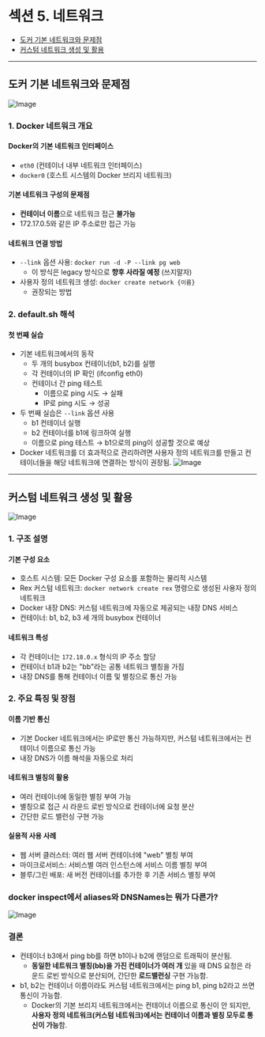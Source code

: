 # 섹션 5. 네트워크

- [도커 기본 네트워크와 문제점](#도커-기본-네트워크와-문제점)
- [커스텀 네트워크 생성 및 활용](#커스텀-네트워크-생성-및-활용)

---

## 도커 기본 네트워크와 문제점

![Image](https://github.com/user-attachments/assets/bdd8a427-0d65-4dcd-a268-5f79137ce407)

### 1. Docker 네트워크 개요
#### Docker의 기본 네트워크 인터페이스
- `eth0` (컨테이너 내부 네트워크 인터페이스)
- `docker0` (호스트 시스템의 Docker 브리지 네트워크)

#### 기본 네트워크 구성의 문제점
- <b>컨테이너 이름</b>으로 네트워크 접근 <b>불가능</b>
- 172.17.0.5와 같은 IP 주소로만 접근 가능

#### 네트워크 연결 방법
- `--link` 옵션 사용: `docker run -d -P --link pg web`
    - 이 방식은 legacy 방식으로 <b>향후 사라질 예정</b> (쓰지말자)
- 사용자 정의 네트워크 생성: `docker create network {이름}`
    - 권장되는 방법

### 2. default.sh 해석

#### 첫 번째 실습
- 기본 네트워크에서의 동작
    - 두 개의 busybox 컨테이너(b1, b2)를 실행
    - 각 컨테이너의 IP 확인 (ifconfig eth0)
    - 컨테이너 간 ping 테스트
        - 이름으로 ping 시도 → 실패
        - IP로 ping 시도 → 성공
- 두 번째 실습은 `--link` 옵션 사용
    - b1 컨테이너 실행
    - b2 컨테이너를 b1에 링크하여 실행
    - 이름으로 ping 테스트 → b1으로의 ping이 성공할 것으로 예상
- Docker 네트워크를 더 효과적으로 관리하려면 사용자 정의 네트워크를 만들고 컨테이너들을 해당 네트워크에 연결하는 방식이 권장됨.
![Image](https://github.com/user-attachments/assets/53ccbe14-2070-419c-9d5d-0fdb5a502302)

---

## 커스텀 네트워크 생성 및 활용

![Image](https://github.com/user-attachments/assets/fd961c15-e37a-41a1-9529-838b8adb9fef)

### 1. 구조 설명

#### 기본 구성 요소 
- 호스트 시스템: 모든 Docker 구성 요소를 포함하는 물리적 시스템
- Rex 커스텀 네트워크: `docker network create rex` 명령으로 생성된 사용자 정의 네트워크
- Docker 내장 DNS: 커스텀 네트워크에 자동으로 제공되는 내장 DNS 서비스
- 컨테이너: b1, b2, b3 세 개의 busybox 컨테이너

#### 네트워크 특성
- 각 컨테이너는 `172.18.0.x` 형식의 IP 주소 할당
- 컨테이너 b1과 b2는 "bb"라는 공통 네트워크 별칭을 가짐
- 내장 DNS를 통해 컨테이너 이름 및 별칭으로 통신 가능

### 2. 주요 특징 및 장점

#### 이름 기반 통신
- 기본 Docker 네트워크에서는 IP로만 통신 가능하지만, 커스텀 네트워크에서는 컨테이너 이름으로 통신 가능
- 내장 DNS가 이름 해석을 자동으로 처리

#### 네트워크 별칭의 활용
- 여러 컨테이너에 동일한 별칭 부여 가능
- 별칭으로 접근 시 라운드 로빈 방식으로 컨테이너에 요청 분산
- 간단한 로드 밸런싱 구현 가능

#### 실용적 사용 사례
- 웹 서버 클러스터: 여러 웹 서버 컨테이너에 "web" 별칭 부여
- 마이크로서비스: 서비스별 여러 인스턴스에 서비스 이름 별칭 부여
- 블루/그린 배포: 새 버전 컨테이너를 추가한 후 기존 서비스 별칭 부여

### docker inspect에서 aliases와 DNSNames는 뭐가 다른가?

![Image](https://github.com/user-attachments/assets/b26e0fb4-f70c-4236-a10e-ae7f2907ea9f)


### 결론
- 컨테이너 b3에서 ping bb를 하면 b1이나 b2에 랜덤으로 트래픽이 분산됨.
	- <b>동일한 네트워크 별칭(bb)을 가진 컨테이너가 여러 개</b> 있을 때 DNS 요청은 라운드 로빈 방식으로 분산되어, 간단한 <b>로드밸런싱</b> 구현 가능함.
- b1, b2는 컨테이너 이름이라도 커스텀 네트워크에서는 ping b1, ping b2라고 쓰면 통신이 가능함.
	- Docker의 기본 브리지 네트워크에서는 컨테이너 이름으로 통신이 안 되지만, <b>사용자 정의 네트워크(커스텀 네트워크)에서는 컨테이너 이름과 별칭 모두로 통신이 가능</b>함.